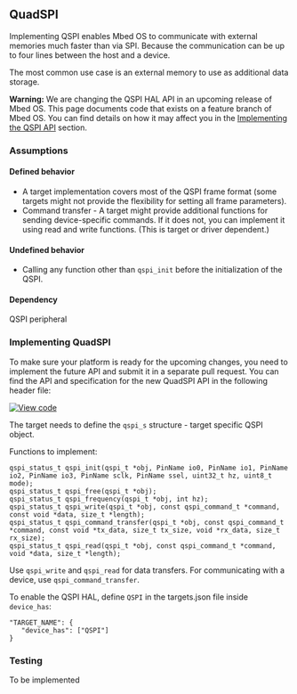 <h2 id="quadspi-port">QuadSPI</h2>

Implementing QSPI enables Mbed OS to communicate with external memories much faster than via SPI. Because the communication can be up to four lines between the host and a device.

The most common use case is an external memory to use as additional data storage.

<span class="warnings">**Warning:** We are changing the QSPI HAL API in an upcoming release of Mbed OS. This page documents code that exists on a feature branch of Mbed OS. You can find details on how it may affect you in the [Implementing the QSPI API](#implementing-quadspi) section.</span>

### Assumptions

#### Defined behavior

- A target implementation covers most of the QSPI frame format (some targets might not provide the flexibility for setting all frame parameters).
- Command transfer - A target might provide additional functions for sending device-specific commands. If it does not, you can implement it using read and write functions. (This is target or driver dependent.)

#### Undefined behavior

- Calling any function other than `qspi_init` before the initialization of the QSPI.

#### Dependency

QSPI peripheral

### Implementing QuadSPI

To make sure your platform is ready for the upcoming changes, you need to implement the future API and submit it in a separate pull request. You can find the API and specification for the new QuadSPI API in the following header file:

[![View code](https://www.mbed.com/embed/?type=library)](http://os.mbed.com/docs/v5.9/feature-hal-spec-qspi-doxy/classmbed_1_1_q_s_p_i.html)

The target needs to define the `qspi_s` structure - target specific QSPI object.

Functions to implement:

```
qspi_status_t qspi_init(qspi_t *obj, PinName io0, PinName io1, PinName io2, PinName io3, PinName sclk, PinName ssel, uint32_t hz, uint8_t mode);
qspi_status_t qspi_free(qspi_t *obj);
qspi_status_t qspi_frequency(qspi_t *obj, int hz);
qspi_status_t qspi_write(qspi_t *obj, const qspi_command_t *command, const void *data, size_t *length);
qspi_status_t qspi_command_transfer(qspi_t *obj, const qspi_command_t *command, const void *tx_data, size_t tx_size, void *rx_data, size_t rx_size);
qspi_status_t qspi_read(qspi_t *obj, const qspi_command_t *command, void *data, size_t *length);

```

Use `qspi_write` and `qspi_read` for data transfers. For communicating with a device, use `qspi_command_transfer`.

To enable the QSPI HAL, define `QSPI` in the targets.json file inside `device_has`:

```
"TARGET_NAME": {
   "device_has": ["QSPI"]
}
```

### Testing

To be implemented
